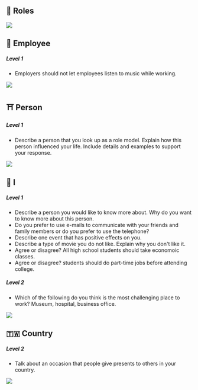 
## 🚀 Roles

![](http://i.imgur.com/fMd155z.png)

## 🗿 Employee

##### Level 1

* Employers should not let employees listen to music while working.

![](http://i.imgur.com/tzKA9z9.png)

## ⛩ Person

##### Level 1

* Describe a person that you look up as a role model. Explain how this person
  influenced your life. Include details and examples to support your response.

![](http://i.imgur.com/D9Yaec3.png)

## 👾 I

##### Level 1

* Describe a person you would like to know more about. Why do you want to know
  more about this person.
* Do you prefer to use e-mails to communicate with your friends and family members
  or do you prefer to use the telephone?
* Describe one event that has positive effects on you.
* Describe a type of movie you do not like. Explain why you don't like it.
* Agree or disagree? All high school students should take economoic classes.
* Agree or disagree? students should do part-time jobs before attending college.


##### Level 2

* Which of the following do you think is the most challenging place to work?
  Museum, hospital, business office.

![](http://i.imgur.com/Mp0O5aI.png)


## 🇹🇼 Country

##### Level 2

* Talk about an occasion that people give presents to others in your country.

![](http://i.imgur.com/w4R9RUb.png)
